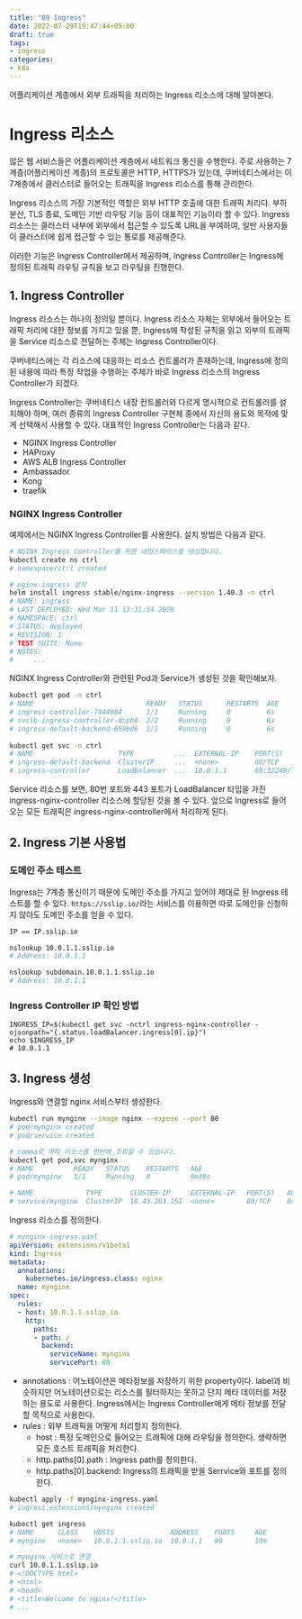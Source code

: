```yaml
---
title: "09 Ingress"
date: 2022-07-29T19:47:44+09:00
draft: true
tags:
- ingress
categories:
- k8s
---
```

어플리케이션 계층에서 외부 트래픽을 처리하는 Ingress 리소스에 대해 알아본다.
<!--more-->

# Ingress 리소스

많은 웹 서비스들은 어플리케이션 계층에서 네트워크 통신을 수행한다. 주로 사용하는 7계층(어플리케이션 계층)의 프로토콜은 HTTP, HTTPS가 있는데, 쿠버네티스에서는 이 7계층에서 클러스터로 들어오는 트래픽을 Ingress 리소스를 통해 관리한다.

Ingress 리소스의 가장 기본적인 역할은 외부 HTTP 호출에 대한 트래픽 처리다. 부하 분산, TLS 종료, 도메인 기반 라우팅 기능 등이 대표적인 기능이라 할 수 있다. Ingress 리소스는 클러스터 내부에 외부에서 접근할 수 있도록 URL을 부여하여, 일반 사용자들이 클러스터에 쉽게 접근할 수 있는 통로를 제공해준다.

이러한 기능은 Ingress Controller에서 제공하며, Ingress Controller는 Ingress에 정의된 트래픽 라우팅 규칙을 보고 라우팅을 진행한다.

## 1. Ingress Controller

Ingress 리소스는 하나의 정의일 뿐이다. Ingress 리소스 자체는 외부에서 들어오는 트래픽 처리에 대한 정보를 가지고 있을 뿐, Ingress에 작성된 규칙을 읽고 외부의 트래픽을 Service 리소스로 전달하는 주체는 Ingress Controller이다.

쿠버네티스에는 각 리소스에 대응하는 리소스 컨트롤러가 존재하는데, Ingress에 정의된 내용에 따라 특정 작업을 수행하는 주체가 바로 Ingress 리소스의 Ingress Controller가 되겠다.

Ingress Controller는 쿠버네티스 내장 컨트롤러와 다르게 명시적으로 컨트롤러를 설치해야 하며, 여러 종류의 Ingress Controller 구현체 중에서 자신의 용도와 목적에 맞게 선택해서 사용할 수 있다. 대표적인 Ingress Controller는 다음과 같다.

- NGINX Ingress Controller
- HAProxy
- AWS ALB Ingress Controller
- Ambassador
- Kong
- traefik

### NGINX Ingress Controller

예제에서는 NGINX Ingress Controller를 사용한다. 설치 방법은 다음과 같다.

```bash
# NGINX Ingress Controller를 위한 네임스페이스를 생성합니다.
kubectl create ns ctrl
# namespace/ctrl created

# nginx-ingress 설치
helm install ingress stable/nginx-ingress --version 1.40.3 -n ctrl
# NAME: ingress
# LAST DEPLOYED: Wed Mar 11 13:31:14 2020
# NAMESPACE: ctrl
# STATUS: deployed
# REVISION: 1
# TEST SUITE: None
# NOTES:
#     ...
```

NGINX Ingress Controller와 관련된 Pod과 Service가 생성된 것을 확인해보자.

```bash
kubectl get pod -n ctrl
# NAME                            READY   STATUS      RESTARTS  AGE
# ingress-controller-7444984      1/1     Running     0         6s
# svclb-ingress-controller-dcph4  2/2     Running     0         6s
# ingress-default-backend-659bd6  1/1     Running     0         6s
 
kubectl get svc -n ctrl
# NAME                     TYPE          ...  EXTERNAL-IP    PORT(S)  
# ingress-default-backend  ClusterIP     ...  <none>         80/TCP
# ingress-controller       LoadBalancer  ...  10.0.1.1       80:32249/TCP,443:30734/TCP
```

Service 리소스를 보면, 80번 포트와 443 포트가 LoadBalancer 타입을 가진 ingress-nginx-controller 리소스에 할당된 것을 볼 수 있다. 앞으로 Ingress로 들어오는 모든 트래픽은 ingress-nginx-controller에서 처리하게 된다.

## 2. Ingress 기본 사용법

### 도메인 주소 테스트

Ingress는 7계층 통신이기 때문에 도메인 주소를 가지고 있어야 제대로 된 Ingress 테스트를 할 수 있다. `https://sslip.io/`라는 서비스를 이용하면 따로 도메인을 신청하지 않아도 도메인 주소를 얻을 수 있다.

```bash
IP == IP.sslip.io

nslookup 10.0.1.1.sslip.io
# Address: 10.0.1.1

nslookup subdomain.10.0.1.1.sslip.io
# Address: 10.0.1.1
```

### Ingress Controller IP 확인 방법

```
INGRESS_IP=$(kubectl get svc -nctrl ingress-nginx-controller -ojsonpath="{.status.loadBalancer.ingress[0].ip}")
echo $INGRESS_IP
# 10.0.1.1
```

## 3. Ingress 생성

Ingress와 연결할 nginx 서비스부터 생성한다.

```bash
kubectl run mynginx --image nginx --expose --port 80
# pod/mynginx created
# pod/service created

# comma로 여러 리소스를 한번에 조회할 수 있습니다.
kubectl get pod,svc mynginx
# NAME          READY   STATUS    RESTARTS   AGE
# pod/mynginx   1/1     Running   0          8m38s

# NAME             TYPE       CLUSTER-IP     EXTERNAL-IP   PORT(S)   AGE
# service/mynginx  ClusterIP  10.43.203.151  <none>        80/TCP    8m38s
```

Ingress 리소스를 정의한다.

```yaml
# mynginx-ingress.yaml
apiVersion: extensions/v1beta1
kind: Ingress
metadata:
  annotations:
    kubernetes.io/ingress.class: nginx
  name: mynginx
spec:
  rules:
  - host: 10.0.1.1.sslip.io
    http:
      paths:
      - path: /
        backend:
          serviceName: mynginx
          servicePort: 80
```

- annotations : 어노테이션은 메타정보를 저장하기 위한 property이다. label과 비슷하지만 어노테이션으로는 리소스를 필터하지는 못하고 단지 메타 데이터를 저장하는 용도로 사용한다. Ingress에서는 Ingress Controller에게 메타 정보를 전달할 목적으로 사용한다.
- rules : 외부 트래픽을 어떻게 처리할지 정의한다.
  - host : 특정 도메인으로 들어오는 트래픽에 대해 라우팅을 정의한다. 생략하면 모든 호스트 트래픽을 처리한다.
  - http.paths[0].path : Ingress path를 정의한다.
  - http.paths[0].backend: Ingress의 트래픽을 받을 Serrvice와 포트를 정의한다.

```bash
kubectl apply -f mynginx-ingress.yaml
# ingress.extensions/mynginx created

kubectl get ingress
# NAME      CLASS    HOSTS              ADDRESS    PORTS     AGE
# mynginx   <none>   10.0.1.1.sslip.io  10.0.1.1   80        10m

# mynginx 서비스로 연결
curl 10.0.1.1.sslip.io
# <!DOCTYPE html>
# <html>
# <head>
# <title>Welcome to nginx!</title>
# ...
```